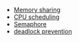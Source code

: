 * [Memory sharing](https://github.com/vacu9708/Fundamental-knowledge/tree/main/Operating%20system/Memory%20sharing)
* [CPU scheduling](https://github.com/vacu9708/Fundamental-knowledge/tree/main/Operating%20system/CPU%20scheduling)
* [Semaphore](https://github.com/vacu9708/Fundamental-knowledge/tree/main/Operating%20system/Semaphore)
* [deadlock prevention](https://github.com/vacu9708/Fundamental-knowledge/tree/main/Operating%20system/Deadlock%20prevention)

